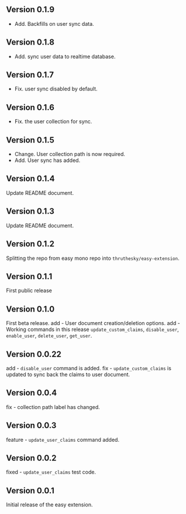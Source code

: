 ## Version 0.1.9

- Add. Backfills on user sync data.

## Version 0.1.8

- Add. sync user data to realtime database.

## Version 0.1.7

- Fix. user sync disabled by default.


## Version 0.1.6

- Fix. the user collection for sync.

## Version 0.1.5

- Change. User collection path is now required.
- Add. User sync has added.

## Version 0.1.4

Update README document.

## Version 0.1.3

Update README document.


## Version 0.1.2

Splitting the repo from easy mono repo into `thruthesky/easy-extension`.


## Version 0.1.1

First public release


## Version 0.1.0

First beta release.
add - User document creation/deletion options.
add - Working commands in this release `update_custom_claims`, `disable_user`, `enable_user`, `delete_user`, `get_user`.

## Version 0.0.22

add - `disable_user` command is added.
fix - `update_custom_claims` is updated to sync back the claims to user document.

## Version 0.0.4

fix - collection path label has changed.

## Version 0.0.3

feature - `update_user_claims` command added.

## Version 0.0.2


fixed - `update_user_claims` test code.

## Version 0.0.1

Initial release of the easy extension.

